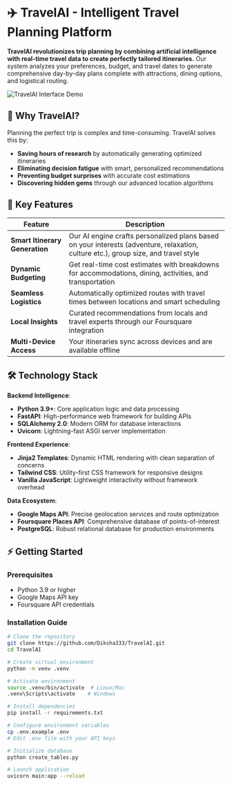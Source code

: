# ✈️ TravelAI - Intelligent Travel Planning Platform

**TravelAI revolutionizes trip planning by combining artificial intelligence with real-time travel data to create perfectly tailored itineraries.** Our system analyzes your preferences, budget, and travel dates to generate comprehensive day-by-day plans complete with attractions, dining options, and logistical routing.

![TravelAI Interface Demo](static/demo.gif)

## 🌟 Why TravelAI?

Planning the perfect trip is complex and time-consuming. TravelAI solves this by:

- **Saving hours of research** by automatically generating optimized itineraries
- **Eliminating decision fatigue** with smart, personalized recommendations
- **Preventing budget surprises** with accurate cost estimations
- **Discovering hidden gems** through our advanced location algorithms

## 🚀 Key Features

| Feature | Description |
|---------|-------------|
| **Smart Itinerary Generation** | Our AI engine crafts personalized plans based on your interests (adventure, relaxation, culture etc.), group size, and travel style |
| **Dynamic Budgeting** | Get real-time cost estimates with breakdowns for accommodations, dining, activities, and transportation |
| **Seamless Logistics** | Automatically optimized routes with travel times between locations and smart scheduling |
| **Local Insights** | Curated recommendations from locals and travel experts through our Foursquare integration |
| **Multi-Device Access** | Your itineraries sync across devices and are available offline |

## 🛠️ Technology Stack

**Backend Intelligence**:
- **Python 3.9+**: Core application logic and data processing
- **FastAPI**: High-performance web framework for building APIs
- **SQLAlchemy 2.0**: Modern ORM for database interactions
- **Uvicorn**: Lightning-fast ASGI server implementation

**Frontend Experience**:
- **Jinja2 Templates**: Dynamic HTML rendering with clean separation of concerns
- **Tailwind CSS**: Utility-first CSS framework for responsive designs
- **Vanilla JavaScript**: Lightweight interactivity without framework overhead

**Data Ecosystem**:
- **Google Maps API**: Precise geolocation services and route optimization
- **Foursquare Places API**: Comprehensive database of points-of-interest
- **PostgreSQL**: Robust relational database for production environments

## ⚡ Getting Started

### Prerequisites
- Python 3.9 or higher
- Google Maps API key
- Foursquare API credentials

### Installation Guide

```bash
# Clone the repository
git clone https://github.com/Diksha333/TravelAI.git
cd TravelAI

# Create virtual environment
python -m venv .venv

# Activate environment
source .venv/bin/activate  # Linux/Mac
.venv\Scripts\activate    # Windows

# Install dependencies
pip install -r requirements.txt

# Configure environment variables
cp .env.example .env
# Edit .env file with your API keys

# Initialize database
python create_tables.py

# Launch application
uvicorn main:app --reload
